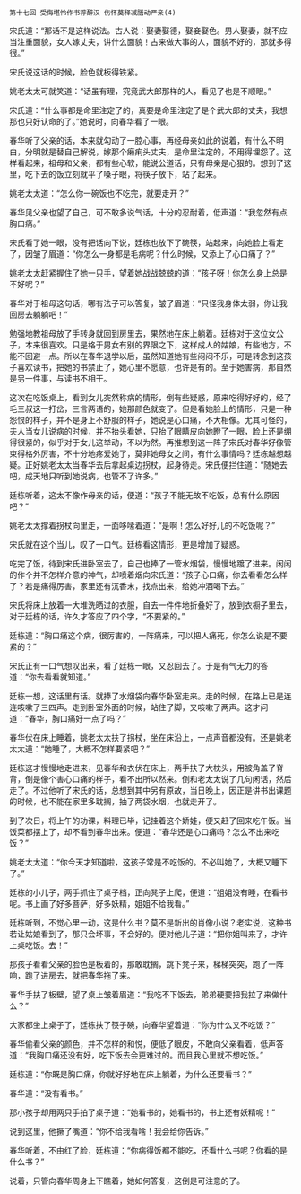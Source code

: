     第十七回 受侮堪怜作书荐醉汉 伤怀莫释减膳动严亲(4) 

   宋氏道：“那话不是这样说法。古人说：娶妻娶德，娶妾娶色。男人娶妻，就不应当注重面貌，女人嫁丈夫，讲什么面貌！古来做大事的人，面貌不好的，那就多得很。”

   宋氏说这话的时候，脸色就板得铁紧。

   姚老太太可就笑道：“话虽有理，究竟武大郎那样的人，看见了也是不顺眼。”

   宋氏道：“什么事都是命里注定了的，真要是命里注定了是个武大郎的丈夫，我想那也只好认命的了。”她说时，向春华看了一眼。

   春华听了父亲的话，本来就勾动了一腔心事，再经母亲如此的说着，有什么不明白，分明就是替自己解说，嫁那个癞痢头丈夫，是命里注定的，不用得埋怨了。这样看起来，祖母和父亲，都有些心软，能说公道话，只有母亲是心狠的。想到了这里，吃下去的饭立刻就平了嗓子眼，将筷子放下，站了起来。

   姚老太太道：“怎么你一碗饭也不吃完，就要走开？”

   春华见父亲也望了自己，可不敢多说气话，十分的忍耐着，低声道：“我忽然有点胸口痛。”

   宋氏看了她一眼，没有把话向下说，廷栋也放下了碗筷，站起来，向她脸上看定了，因皱了眉道：“你怎么一身都是毛病呢？什么时候，又添上了心口痛了？”

   姚老太太赶紧握住了她一只手，望着她战战兢兢的道：“孩子呀！你怎么身上总是不好呢？”

   春华对于祖母这句话，哪有法子可以答复，皱了眉道：“只怪我身体太弱，你让我回房去躺躺吧！”

   勉强地教祖母放了手转身就回到房里去，果然地在床上躺着。廷栋对于这位女公子，本来很喜欢。只是格于男女有别的界限之下，这样成人的姑娘，有些地方，不能不回避一点。所以在春华退学以后，虽然知道她有些闷闷不乐，可是转念到这孩子喜欢读书，把她的书禁止了，她心里不愿意，也许是有的。至于她害病，那自然是另一件事，与读书不相干。

   这次在吃饭桌上，看到女儿突然称病的情形，倒有些疑惑，原来吃得好好的，经了毛三叔这一打岔，三言两语的，她那颜色就变了。但是看她脸上的情形，只是一种怨恨的样子，并不是身上不舒服的样子，她说是心口痛，不大相像。尤其可怪的，夫人当女儿说病的时候，并不抬头看她，只抬了眼睛皮向她瞪了一眼，脸上还是绷得很紧的，似乎对于女儿这举动，不以为然。再推想到这一阵子宋氏对春华好像管束得格外厉害，不十分地疼爱她了，莫非她母女之间，有什么事情吗？廷栋越想越疑。正好姚老太太当春华去后拿起桌边拐杖，起身待走。宋氏便拦住道：“随她去吧，成天地只听到她说病，也管不了许多。”

   廷栋听着，这太不像作母亲的话，便道：“孩子不能无故不吃饭，总有什么原因吧？”

   姚老太太撑着拐杖向里走，一面哆嗦着道：“是啊！怎么好好儿的不吃饭呢？”

   宋氏就在这个当儿，叹了一口气。廷栋看这情形，更是增加了疑惑。

   吃完了饭，待到宋氏进卧室去了，自己也捧了一管水烟袋，慢慢地踱了进来。闲闲的作个并不怎样介意的神气，却喷着烟向宋氏道：“孩子心口痛，你去看看怎么样了？若是痛得厉害，家里还有沉香末，找点出来，给她冲酒喝下去。”

   宋氏将床上放着一大堆洗晒过的衣服，自去一件件地折叠好了，放到衣橱子里去，对于廷栋的话，许久才答应了四个字，“不要紧的。”

   廷栋道：“胸口痛这个病，很厉害的，一阵痛来，可以把人痛死，你怎么说是不要紧的？”

   宋氏正有一口气想叹出来，看了廷栋一眼，又忍回去了。于是有气无力的答道：“你去看看就知道。”

   廷栋一想，这话里有话。就捧了水烟袋向春华卧室走来。走的时候，在路上已是连连咳嗽了三四声。走到卧室外面的时候，站住了脚，又咳嗽了两声。这才问道：“春华，胸口痛好一点了吗？”

   春华伏在床上睡着，姚老太太扶了拐杖，坐在床沿上，一点声音都没有。还是姚老太太道：“她睡了，大概不怎样要紧吧？”

   廷栋这才慢慢地走进来，见春华和衣伏在床上，两手扶了大枕头，用被角盖了脊背，倒是像个害心口痛的样子，看不出所以然来。倒和老太太说了几句闲话，然后走了。不过他听了宋氏的话，总想到其中另有原故，当日晚上，因正是讲书出课题的时候，也不能在家里多耽搁，抽了两袋水烟，也就走开了。

   到了次日，将上午的功课，料理已毕，记挂着这个娇娃，便又赶了回来吃午饭。当饭菜都摆上了，却不看到春华出来。便道：“春华还是心口痛吗？怎么不出来吃饭？”

   姚老太太道：“你今天才知道啦，这孩子常是不吃饭的。不必叫她了，大概又睡下了。”

   廷栋的小儿子，两手抓住了桌子档，正向凳子上爬，便道：“姐姐没有睡，在看书呢。书上画了好多菩萨，好多妖精，姐姐不给我看。”

   廷栋听到，不觉心里一动，这是什么书？莫不是新出的肖像小说？老实说，这种书若让姑娘看到了，那只会坏事，不会好的。便对他儿子道：“把你姐叫来了，才许上桌吃饭。去！”

   那孩子看看父亲的脸色是板着的，那敢耽搁，跳下凳子来，梯梯突突，跑了一阵响，跑了进房去，就把春华拖了来。

   春华手扶了板壁，望了桌上皱着眉道：“我吃不下饭去，弟弟硬要把我拉了来做什么？”

   大家都坐上桌子了，廷栋扶了筷子碗，向春华望着道：“你为什么又不吃饭？”

   春华偷看父亲的颜色，并不怎样的和悦，便低了眼皮，不敢向父亲看着，低声答道：“我胸口痛还没有好，吃下饭去会更难过的。而且我心里就不想吃饭。”

   廷栋道：“你既是胸口痛，你就好好地在床上躺着，为什么还要看书？”

   春华道：“没有看书。”

   那小孩子却用两只手拍了桌子道：“她看书的，她看书的，书上还有妖精呢！”

   说到这里，他撅了嘴道：“你不给我看啥！我会给你告诉。”

   春华听着，不由红了脸，廷栋道：“你病得饭都不能吃，还看什么书呢？你看的是什么书？”

   说着，只管向春华周身上下瞧着，她如何答复，这倒是可注意的了。

